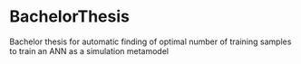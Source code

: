 # BachelorThesis
Bachelor thesis for automatic finding of optimal number of training samples to train an ANN as a simulation metamodel 
